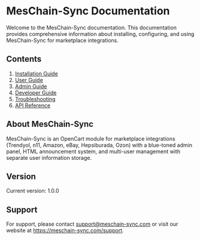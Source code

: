 # MesChain-Sync Documentation

Welcome to the MesChain-Sync documentation. This documentation provides comprehensive information about installing, configuring, and using MesChain-Sync for marketplace integrations.

## Contents

1. [Installation Guide](installation.md)
2. [User Guide](user_guide.md)
3. [Admin Guide](admin_guide.md)
4. [Developer Guide](developer_guide.md)
5. [Troubleshooting](troubleshooting.md)
6. [API Reference](api_reference.md)

## About MesChain-Sync

MesChain-Sync is an OpenCart module for marketplace integrations (Trendyol, n11, Amazon, eBay, Hepsiburada, Ozon) with a blue-toned admin panel, HTML announcement system, and multi-user management with separate user information storage.

## Version

Current version: 1.0.0

## Support

For support, please contact support@meschain-sync.com or visit our website at https://meschain-sync.com/support. 